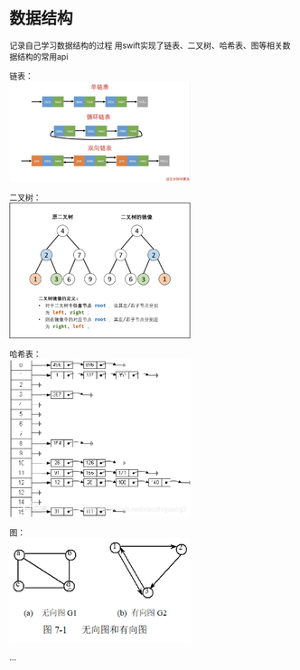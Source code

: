 数据结构
==============
记录自己学习数据结构的过程
用swift实现了链表、二叉树、哈希表、图等相关数据结构的常用api

链表：<br/>
<img src="https://github.com/izhangsheng/dataStructure/blob/master/picture/linkedlist.jpg" width="320"><br/>


二叉树：<br/>
<img src="https://github.com/izhangsheng/dataStructure/blob/master/picture/tree.png" width="320"><br/>



哈希表：<br/>
<img src="https://github.com/izhangsheng/dataStructure/blob/master/picture/hashmap.png" width="320"><br/>


图：<br/>
<img src="https://github.com/izhangsheng/dataStructure/blob/master/picture/graph.png" width="320">


...



